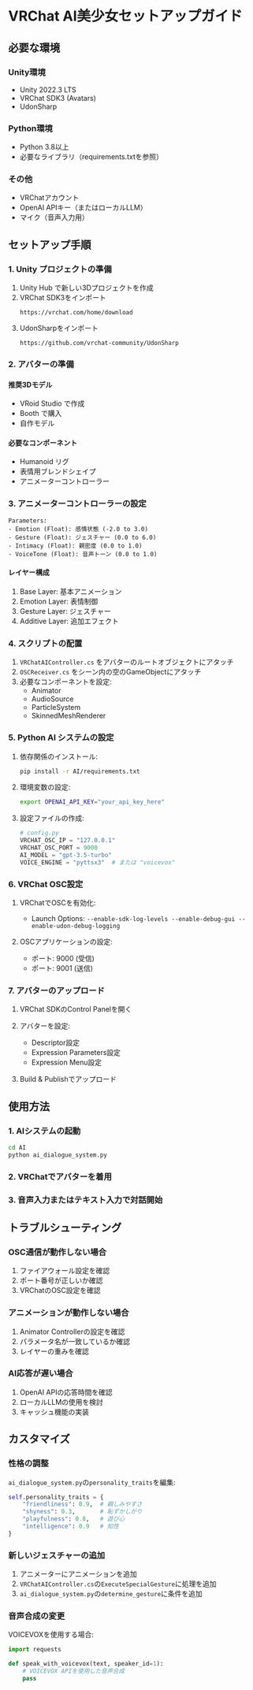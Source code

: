 # VRChat AI美少女セットアップガイド

## 必要な環境

### Unity環境
- Unity 2022.3 LTS
- VRChat SDK3 (Avatars)
- UdonSharp

### Python環境
- Python 3.8以上
- 必要なライブラリ（requirements.txtを参照）

### その他
- VRChatアカウント
- OpenAI APIキー（またはローカルLLM）
- マイク（音声入力用）

## セットアップ手順

### 1. Unity プロジェクトの準備

1. Unity Hub で新しい3Dプロジェクトを作成
2. VRChat SDK3をインポート
   ```
   https://vrchat.com/home/download
   ```
3. UdonSharpをインポート
   ```
   https://github.com/vrchat-community/UdonSharp
   ```

### 2. アバターの準備

#### 推奨3Dモデル
- VRoid Studio で作成
- Booth で購入
- 自作モデル

#### 必要なコンポーネント
- Humanoid リグ
- 表情用ブレンドシェイプ
- アニメーターコントローラー

### 3. アニメーターコントローラーの設定

```
Parameters:
- Emotion (Float): 感情状態 (-2.0 to 3.0)
- Gesture (Float): ジェスチャー (0.0 to 6.0)
- Intimacy (Float): 親密度 (0.0 to 1.0)
- VoiceTone (Float): 音声トーン (0.0 to 1.0)
```

#### レイヤー構成
1. Base Layer: 基本アニメーション
2. Emotion Layer: 表情制御
3. Gesture Layer: ジェスチャー
4. Additive Layer: 追加エフェクト

### 4. スクリプトの配置

1. `VRChatAIController.cs` をアバターのルートオブジェクトにアタッチ
2. `OSCReceiver.cs` をシーン内の空のGameObjectにアタッチ
3. 必要なコンポーネントを設定:
   - Animator
   - AudioSource
   - ParticleSystem
   - SkinnedMeshRenderer

### 5. Python AI システムの設定

1. 依存関係のインストール:
   ```bash
   pip install -r AI/requirements.txt
   ```

2. 環境変数の設定:
   ```bash
   export OPENAI_API_KEY="your_api_key_here"
   ```

3. 設定ファイルの作成:
   ```python
   # config.py
   VRCHAT_OSC_IP = "127.0.0.1"
   VRCHAT_OSC_PORT = 9000
   AI_MODEL = "gpt-3.5-turbo"
   VOICE_ENGINE = "pyttsx3"  # または "voicevox"
   ```

### 6. VRChat OSC設定

1. VRChatでOSCを有効化:
   - Launch Options: `--enable-sdk-log-levels --enable-debug-gui --enable-udon-debug-logging`

2. OSCアプリケーションの設定:
   - ポート: 9000 (受信)
   - ポート: 9001 (送信)

### 7. アバターのアップロード

1. VRChat SDKのControl Panelを開く
2. アバターを設定:
   - Descriptor設定
   - Expression Parameters設定
   - Expression Menu設定

3. Build & Publishでアップロード

## 使用方法

### 1. AIシステムの起動
```bash
cd AI
python ai_dialogue_system.py
```

### 2. VRChatでアバターを着用

### 3. 音声入力またはテキスト入力で対話開始

## トラブルシューティング

### OSC通信が動作しない場合
1. ファイアウォール設定を確認
2. ポート番号が正しいか確認
3. VRChatのOSC設定を確認

### アニメーションが動作しない場合
1. Animator Controllerの設定を確認
2. パラメータ名が一致しているか確認
3. レイヤーの重みを確認

### AI応答が遅い場合
1. OpenAI APIの応答時間を確認
2. ローカルLLMの使用を検討
3. キャッシュ機能の実装

## カスタマイズ

### 性格の調整
`ai_dialogue_system.py`の`personality_traits`を編集:
```python
self.personality_traits = {
    "friendliness": 0.9,  # 親しみやすさ
    "shyness": 0.3,       # 恥ずかしがり
    "playfulness": 0.8,   # 遊び心
    "intelligence": 0.9   # 知性
}
```

### 新しいジェスチャーの追加
1. アニメーターにアニメーションを追加
2. `VRChatAIController.cs`の`ExecuteSpecialGesture`に処理を追加
3. `ai_dialogue_system.py`の`determine_gesture`に条件を追加

### 音声合成の変更
VOICEVOXを使用する場合:
```python
import requests

def speak_with_voicevox(text, speaker_id=1):
    # VOICEVOX APIを使用した音声合成
    pass
```